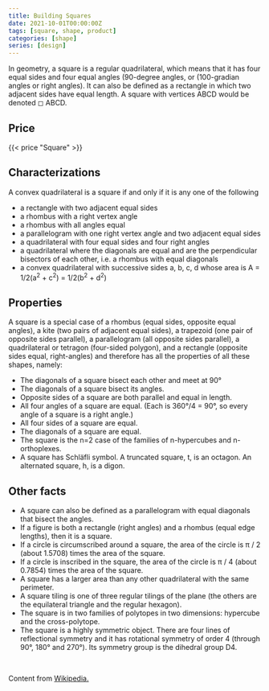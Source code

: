 ```yaml
---
title: Building Squares
date: 2021-10-01T00:00:00Z
tags: [square, shape, product]
categories: [shape]
series: [design]
---
```


In geometry, a square is a regular quadrilateral, which means that it has four equal sides and four equal angles (90-degree angles, or (100-gradian angles or right angles). It can also be defined as a rectangle in which two adjacent sides have equal length. A square with vertices ABCD would be denoted ◻ ABCD. 

<!--more-->

## Price

{{< price "Square" >}}

## Characterizations

A convex quadrilateral is a square if and only if it is any one of the following

* a rectangle with two adjacent equal sides
* a rhombus with a right vertex angle
* a rhombus with all angles equal
* a parallelogram with one right vertex angle and two adjacent equal sides
* a quadrilateral with four equal sides and four right angles
* a quadrilateral where the diagonals are equal and are the perpendicular bisectors of each other, i.e. a rhombus with equal diagonals
* a convex quadrilateral with successive sides a, b, c, d whose area is A = 1/2(a<sup>2</sup> + c<sup>2</sup>) =  1/2(b<sup>2</sup> + d<sup>2</sup>)

## Properties
A square is a special case of a rhombus (equal sides, opposite equal angles), a kite (two pairs of adjacent equal sides), a trapezoid (one pair of opposite sides parallel), a parallelogram (all opposite sides parallel), a quadrilateral or tetragon (four-sided polygon), and a rectangle (opposite sides equal, right-angles) and therefore has all the properties of all these shapes, namely:

* The diagonals of a square bisect each other and meet at 90°
* The diagonals of a square bisect its angles.
* Opposite sides of a square are both parallel and equal in length.
* All four angles of a square are equal. (Each is 360°/4 = 90°, so every angle of a square is a right angle.)
* All four sides of a square are equal.
* The diagonals of a square are equal.
* The square is the n=2 case of the families of n-hypercubes and n-orthoplexes.
* A square has Schläfli symbol. A truncated square, t, is an octagon. An alternated square, h, is a digon.

## Other facts

* A square can also be defined as a parallelogram with equal diagonals that bisect the angles.
* If a figure is both a rectangle (right angles) and a rhombus (equal edge lengths), then it is a square.
* If a circle is circumscribed around a square, the area of the circle is π / 2 (about 1.5708) times the area of the square.
* If a circle is inscribed in the square, the area of the circle is π / 4 (about 0.7854) times the area of the square.
* A square has a larger area than any other quadrilateral with the same perimeter.
* A square tiling is one of three regular tilings of the plane (the others are the equilateral triangle and the regular hexagon).
* The square is in two families of polytopes in two dimensions: hypercube and the cross-polytope.
* The square is a highly symmetric object. There are four lines of reflectional symmetry and it has rotational symmetry of order 4 (through 90°, 180° and 270°). Its symmetry group is the dihedral group D4.

<br>

Content from [Wikipedia.](https://en.wikipedia.org/wiki/Square)
